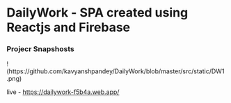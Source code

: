 <h1>DailyWork - SPA created using Reactjs and Firebase</h1>

<h3> Projecr Snapshosts </h3>
!(https://github.com/kavyanshpandey/DailyWork/blob/master/src/static/DW1.png)





live - https://dailywork-f5b4a.web.app/
